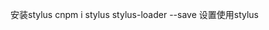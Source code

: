 安装stylus
cnpm i stylus stylus-loader --save
设置使用stylus
<style lang="stylus" rel="stylesheet/stylus">

安装vue-router
cnpm i vue-router --save
配置router

阿里图标的另一种用法
选好图标后，点击查看在线链接
页面中引入网址就可以了
  <link rel="stylesheet" href="http://at.alicdn.com/t/font_518606_6676bmcalnrhehfr.css"></link>


缓存组件
keep-alive

图片懒加载
1.安装cnpm i vue-lazyload --save
2.main.js中引入并注册
3.要用到的地方使用   <img :src='food.image'>  换成 <img v-lazy="food.image">

组件按需加载 顶级路由用的多
语法 const Miste=()=>import('../page/Miste/Miste')
把打包的js切片 有几个import就分成几片
npn run build 打包后查看效果

装X神器 查看插件所占大小
npm run build --report

手机登录 容联 云通讯
13716962779
用户名登录
abc 123
